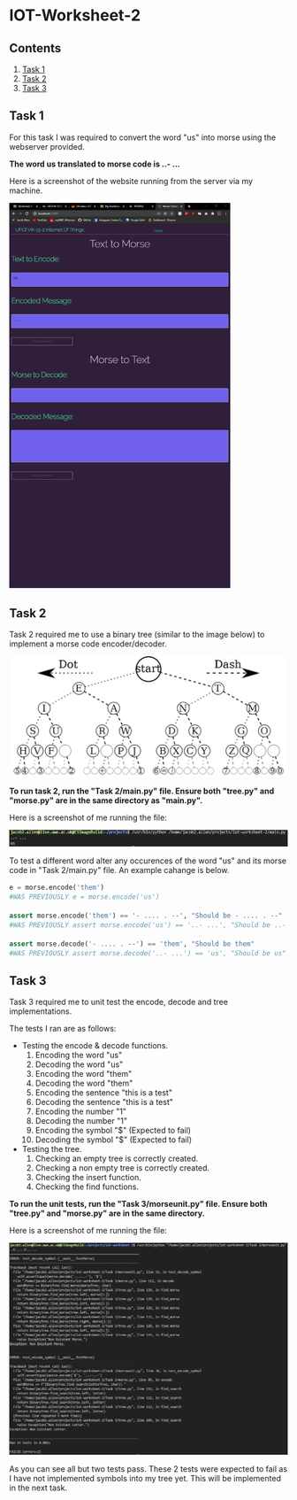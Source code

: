 # IOT-Worksheet-2

## Contents
1. [Task 1](##Task-1)
1. [Task 2](##Task-2)
1. [Task 3](##Task-3)

## Task 1
For this task I was required to convert the word "us" into morse using the webserver provided.

**The word us translated to morse code is ..- ...**

Here is a screenshot of the website running from the server via my machine.

<img src="./assets/img/morsewebsite.png" alt="Morse Website" width="400"/>

## Task 2
Task 2 required me to use a binary tree (similar to the image below) to implement a morse code encoder/decoder.

<img src="./assets/img/morsecodetreetask2.png" alt="Morse Code Tree" width="600"/>

**To run task 2, run the "Task 2/main.py" file. Ensure both "tree.py" and "morse.py" are in the same directory as "main.py".**

Here is a screenshot of me running the file:

<img src="./assets/img/morsetask2results.png" alt="Morse Task 2 Results " width="600"/>

To test a different word alter any occurences of the word "us" and its morse code in "Task 2/main.py" file. An example cahange is below.
```py
e = morse.encode('them') 
#WAS PREVIOUSLY e = morse.encode('us')

assert morse.encode('them') == '- .... . --', "Should be - .... . --" 
#WAS PREVIOUSLY assert morse.encode('us') == '..- ...', "Should be ..- ..."

assert morse.decode('- .... . --') == 'them', "Should be them" 
#WAS PREVIOUSLY assert morse.decode('..- ...') == 'us', "Should be us"
```

## Task 3
Task 3 required me to unit test the encode, decode and tree implementations. 

The tests I ran are as follows:
- Testing the encode & decode functions.
    1. Encoding the word "us"
    1. Decoding the word "us"
    1. Encoding the word "them"
    1. Decoding the word "them"
    1. Encoding the sentence "this is a test"
    1. Decoding the sentence "this is a test"
    1. Encoding the number "1"
    1. Decoding the number "1"
    1. Encoding the symbol "$" (Expected to fail)
    1. Decoding the symbol "$" (Expected to fail)
- Testing the tree.
    1. Checking an empty tree is correctly created.
    1. Checking a non empty tree is correctly created.
    1. Checking the insert function.
    1. Checking the find functions.

**To run the unit tests, run the "Task 3/morseunit.py" file. Ensure both "tree.py" and "morse.py" are in the same directory.**

Here is a screenshot of me running the file:

<img src="./assets/img/morseUnitTestingTask3.png" alt="Morse Task 3 Unit Testing" width="600"/>

As you can see all but two tests pass. These 2 tests were expected to fail as I have not implemented symbols into my tree yet. This will be implemented in the next task.
